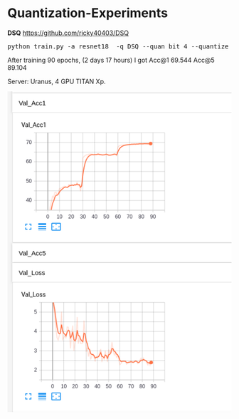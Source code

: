 # Quantization-Experiments

**DSQ** https://github.com/ricky40403/DSQ
<pre>
python train.py -a resnet18  -q DSQ --quan_bit 4 --quantize_input .../imagenet/
</pre>
After training 90 epochs, (2 days 17 hours) I got Acc@1 69.544 Acc@5 89.104

Server: Uranus, 4 GPU TITAN Xp.

![GitHub Logo](/dsq_quantize_input.png)
